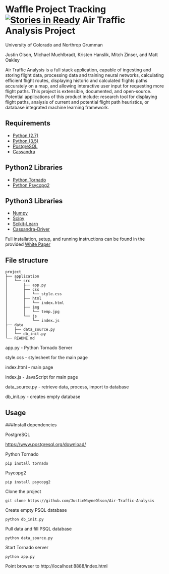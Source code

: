 Waffle Project Tracking [![Stories in Ready](https://badge.waffle.io/JustinWayneOlson/Air-Traffic-Analysis.png?label=ready&title=Ready)](https://waffle.io/JustinWayneOlson/Air-Traffic-Analysis)
Air Traffic Analysis Project 
============================
University of Colorado and Northrop Grumman

Justin Olson, Michael Muehlbradt, Kristen Hanslik, Mitch Zinser, and Matt Oakley

Air Traffic Analysis is a full stack application, capable of ingesting and storing flight data, processing data and training neural networks, calculating efficient flight routes, displaying historic and calculated flights paths accurately on a map, and allowing interactive user input for requesting more flight paths. This project is extensible, documented, and open-source. Potential applications of this product include: research tool for displaying flight paths, analysis of current and potential flight path heuristics, or database integrated machine learning framework.



## Requirements
 * [Python (2.7)](http://python.org/)
 * [Python (3.5)](http://python.org/)
 * [PostgreSQL](https://www.postgresql.org/)
 * [Cassandra](http://cassandra.apache.org/)
 
## Python2 Libraries
 * [Python Tornado](http://www.tornadoweb.org/en/stable/)
 * [Python Psycopg2](http://initd.org/psycopg/docs/) 
 
## Python3 Libraries
 * [Numpy](http://www.numpy.org/)
 * [Scipy](https://www.scipy.org/)
 * [Scikit-Learn](http://scikit-learn.org/stable/)
 * [Cassandra-Driver](https://github.com/datastax/python-driver)

Full installation, setup, and running instructions can be found in the provided [White Paper](documentation/White_Paper.pdf)

## File structure
```
project
├── application
│   └── src
│       ├── app.py
│       ├── css
│       │   └── style.css
│       ├── html
│       │   └── index.html
│       ├── img
│       │   └── temp.jpg
│       └── js
│           └── index.js
├── data
│   ├── data_source.py
│   └── db_init.py
└── README.md

```

app.py - Python Tornado Server

style.css - stylesheet for the main page

index.html - main page

index.js - JavaScript for main page

data\_source.py - retrieve data, process, import to database

db\_init.py - creates empty database 

## Usage

###Install dependencies

PostgreSQL

https://www.postgresql.org/download/

Python Tornado

    pip install tornado

Psycopg2

    pip install psycopg2

Clone the project

    git clone https://github.com/JustinWayneOlson/Air-Traffic-Analysis

Create empty PSQL database

    python db_init.py

Pull data and fill PSQL database

    python data_source.py

Start Tornado server

    python app.py

Point browser to http://localhost:8888/index.html
